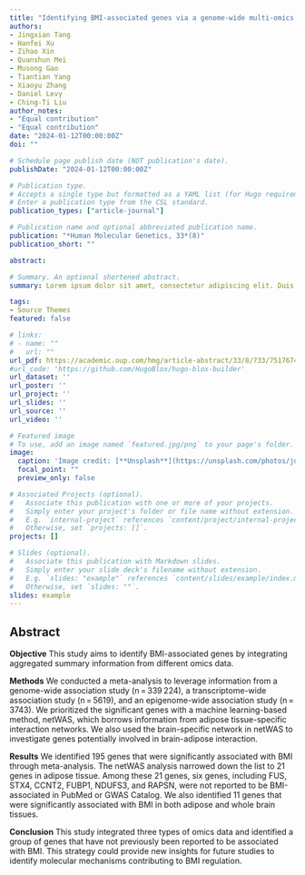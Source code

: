 ```yaml
---
title: "Identifying BMI-associated genes via a genome-wide multi-omics integrative approach using summary data"
authors: 
- Jingxian Tang
- Hanfei Xu
- Zihao Xin
- Quanshun Mei
- Musong Gao
- Tiantian Yang
- Xiaoyu Zhang
- Daniel Levy
- Ching-Ti Liu
author_notes:
- "Equal contribution"
- "Equal contribution"
date: "2024-01-12T00:00:00Z"
doi: ""

# Schedule page publish date (NOT publication's date).
publishDate: "2024-01-12T00:00:00Z"

# Publication type.
# Accepts a single type but formatted as a YAML list (for Hugo requirements).
# Enter a publication type from the CSL standard.
publication_types: ["article-journal"]

# Publication name and optional abbreviated publication name.
publication: "*Human Molecular Genetics, 33*(8)"
publication_short: ""

abstract:

# Summary. An optional shortened abstract.
summary: Lorem ipsum dolor sit amet, consectetur adipiscing elit. Duis posuere tellus ac convallis placerat. Proin tincidunt magna sed ex sollicitudin condimentum.

tags:
- Source Themes
featured: false

# links:
# - name: ""
#   url: ""
url_pdf: https://academic.oup.com/hmg/article-abstract/33/8/733/7517674
#url_code: 'https://github.com/HugoBlox/hugo-blox-builder'
url_dataset: ''
url_poster: ''
url_project: ''
url_slides: ''
url_source: ''
url_video: ''

# Featured image
# To use, add an image named `featured.jpg/png` to your page's folder. 
image:
  caption: 'Image credit: [**Unsplash**](https://unsplash.com/photos/jdD8gXaTZsc)'
  focal_point: ""
  preview_only: false

# Associated Projects (optional).
#   Associate this publication with one or more of your projects.
#   Simply enter your project's folder or file name without extension.
#   E.g. `internal-project` references `content/project/internal-project/index.md`.
#   Otherwise, set `projects: []`.
projects: []

# Slides (optional).
#   Associate this publication with Markdown slides.
#   Simply enter your slide deck's filename without extension.
#   E.g. `slides: "example"` references `content/slides/example/index.md`.
#   Otherwise, set `slides: ""`.
slides: example
---
```




## Abstract

**Objective**
This study aims to identify BMI-associated genes by integrating aggregated summary information from different omics data.

**Methods**
We conducted a meta-analysis to leverage information from a genome-wide association study (n = 339 224), a transcriptome-wide association study (n = 5619), and an epigenome-wide association study (n = 3743). We prioritized the significant genes with a machine learning-based method, netWAS, which borrows information from adipose tissue-specific interaction networks. We also used the brain-specific network in netWAS to investigate genes potentially involved in brain-adipose interaction.

**Results**
We identified 195 genes that were significantly associated with BMI through meta-analysis. The netWAS analysis narrowed down the list to 21 genes in adipose tissue. Among these 21 genes, six genes, including FUS, STX4, CCNT2, FUBP1, NDUFS3, and RAPSN, were not reported to be BMI-associated in PubMed or GWAS Catalog. We also identified 11 genes that were significantly associated with BMI in both adipose and whole brain tissues.

**Conclusion**
This study integrated three types of omics data and identified a group of genes that have not previously been reported to be associated with BMI. This strategy could provide new insights for future studies to identify molecular mechanisms contributing to BMI regulation.
